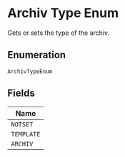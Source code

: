 
# Archiv Type Enum

Gets or sets the type of the archiv.

## Enumeration

`ArchivTypeEnum`

## Fields

| Name |
|  --- |
| `NOTSET` |
| `TEMPLATE` |
| `ARCHIV` |

